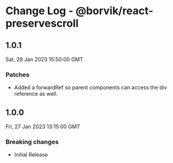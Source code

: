 # Change Log - @borvik/react-preservescroll

## 1.0.1
Sat, 28 Jan 2023 15:50:00 GMT

### Patches

- Added a forwardRef so parent components can access the div reference as well.

## 1.0.0
Fri, 27 Jan 2023 13:15:00 GMT

### Breaking changes

- Initial Release